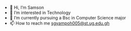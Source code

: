 - 👋 Hi, I’m Samson 
- 👀 I’m interested in Technology 
- 🌱 I’m currently pursuing a Bsc in Computer Science major 
- 📫 How to reach me sgyampoh005@st.ug.edu.gh
  

<!---
gyampson/gyampson is a ✨ special ✨ repository because its `README.md` (this file) appears on your GitHub profile.
You can click the Preview link to take a look at your changes.
--->
